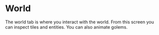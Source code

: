 # World

The world tab is where you interact with the world. From this screen you can inspect tiles and entities. You can also animate golems.
